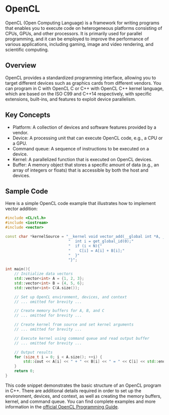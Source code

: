 # OpenCL

OpenCL (Open Computing Language) is a framework for writing programs that enables you to execute code on heterogeneous platforms consisting of CPUs, GPUs, and other processors. It is primarily used for parallel programming, and it can be employed to improve the performance of various applications, including gaming, image and video rendering, and scientific computing.

## Overview

OpenCL provides a standardized programming interface, allowing you to target different devices such as graphics cards from different vendors. You can program in C with OpenCL C or C++ with OpenCL C++ kernel language, which are based on the ISO C99 and C++14 respectively, with specific extensions, built-ins, and features to exploit device parallelism.

## Key Concepts

- Platform: A collection of devices and software features provided by a vendor.
- Device: A processing unit that can execute OpenCL code, e.g., a CPU or a GPU.
- Command queue: A sequence of instructions to be executed on a device.
- Kernel: A parallelized function that is executed on OpenCL devices.
- Buffer: A memory object that stores a specific amount of data (e.g., an array of integers or floats) that is accessible by both the host and devices.

## Sample Code

Here is a simple OpenCL code example that illustrates how to implement vector addition:

```cpp
#include <CL/cl.h>
#include <iostream>
#include <vector>

const char *kernelSource = "__kernel void vector_add(__global int *A, __global int *B, __global int *C, const int N){"
                            "  int i = get_global_id(0);"
                            "  if (i < N){"
                            "    C[i] = A[i] + B[i];"
                            "  }"
                            "}";

int main(){
    // Initialize data vectors
    std::vector<int> A = {1, 2, 3};
    std::vector<int> B = {4, 5, 6};
    std::vector<int> C(A.size());

    // Set up OpenCL environment, devices, and context
    // ... omitted for brevity ...

    // Create memory buffers for A, B, and C
    // ... omitted for brevity ...

    // Create kernel from source and set kernel arguments
    // ... omitted for brevity ...

    // Execute kernel using command queue and read output buffer
    // ... omitted for brevity ...

    // Output results
    for (size_t i = 0; i < A.size(); ++i) {
        std::cout << A[i] << " + " << B[i] << " = " << C[i] << std::endl;
    }
    return 0;
}
```

This code snippet demonstrates the basic structure of an OpenCL program in C++. There are additional details required in order to set up the environment, devices, and context, as well as creating the memory buffers, kernel, and command queue. You can find complete examples and more information in the [official OpenCL Programming Guide](https://www.khronos.org/files/opencl22-reference-guide.pdf).